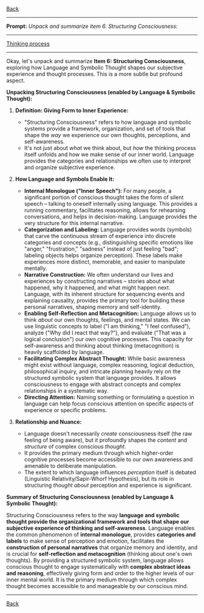 [Back](../README.md)

---

**Prompt:** *Unpack and summarize item 6. Structuring Consciousness:*

---

[Thinking process](thoughts.md)

---

Okay, let's unpack and summarize **Item 6: Structuring Consciousness**, exploring how Language and Symbolic Thought shapes our subjective experience and thought processes. This is a more subtle but profound aspect.

**Unpacking Structuring Consciousness (enabled by Language & Symbolic Thought):**

1.  **Definition: Giving Form to Inner Experience:**
    *   "Structuring Consciousness" refers to how language and symbolic systems provide a framework, organization, and set of tools that shape the *way* we experience our own thoughts, perceptions, and self-awareness.
    *   It's not just about *what* we think about, but *how* the thinking process itself unfolds and how we make sense of our inner world. Language provides the categories and relationships we often use to interpret and organize subjective experience.

2.  **How Language and Symbols Enable It:**
    *   **Internal Monologue ("Inner Speech"):** For many people, a significant portion of conscious thought takes the form of silent speech – talking to oneself internally using language. This provides a running commentary, facilitates reasoning, allows for rehearsing conversations, and helps in decision-making. Language provides the very structure for this internal narrative.
    *   **Categorization and Labeling:** Language provides words (symbols) that carve the continuous stream of experience into discrete categories and concepts (e.g., distinguishing specific emotions like "anger," "frustration," "sadness" instead of just feeling "bad"; labeling objects helps organize perception). These labels make experiences more distinct, memorable, and easier to manipulate mentally.
    *   **Narrative Construction:** We often understand our lives and experiences by constructing narratives – stories about what happened, why it happened, and what might happen next. Language, with its inherent structure for sequencing events and explaining causality, provides the primary tool for building these personal narratives, shaping memory and self-identity.
    *   **Enabling Self-Reflection and Metacognition:** Language allows us to think *about* our own thoughts, feelings, and mental states. We can use linguistic concepts to label ("I am thinking," "I feel confused"), analyze ("Why did I react that way?"), and evaluate ("That was a logical conclusion") our own cognitive processes. This capacity for self-awareness and thinking about thinking (metacognition) is heavily scaffolded by language.
    *   **Facilitating Complex Abstract Thought:** While basic awareness might exist without language, complex reasoning, logical deduction, philosophical inquiry, and intricate planning heavily rely on the structured symbolic system that language provides. It allows consciousness to engage with abstract concepts and complex relationships in a systematic way.
    *   **Directing Attention:** Naming something or formulating a question in language can help focus conscious attention on specific aspects of experience or specific problems.

3.  **Relationship and Nuance:**
    *   Language doesn't necessarily *create* consciousness itself (the raw feeling of being aware), but it profoundly shapes the *content* and *structure* of complex conscious *thought*.
    *   It provides the primary medium through which higher-order cognitive processes become accessible to our own awareness and amenable to deliberate manipulation.
    *   The extent to which language influences *perception* itself is debated (Linguistic Relativity/Sapir-Whorf Hypothesis), but its role in structuring *thought about* perception and experience is significant.

**Summary of Structuring Consciousness (enabled by Language & Symbolic Thought):**

Structuring Consciousness refers to the way **language and symbolic thought provide the organizational framework and tools that shape our subjective experience of thinking and self-awareness**. Language enables the common phenomenon of **internal monologue**, provides **categories and labels** to make sense of perception and emotion, facilitates the **construction of personal narratives** that organize memory and identity, and is crucial for **self-reflection and metacognition** (thinking about one's own thoughts). By providing a structured symbolic system, language allows conscious thought to engage systematically with **complex abstract ideas and reasoning**, effectively giving form and order to the higher levels of our inner mental world. It is the primary medium through which complex thought becomes accessible to and manageable by our conscious mind.

---

[Back](../README.md)
